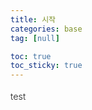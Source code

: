 ```yaml
---
title: 시작
categories: base
tag: [null]

toc: true
toc_sticky: true
---
```


<div style="font-size: 0.9rem; font-weight:300; line-height: 1.6rem;">
test<br>
</div>



